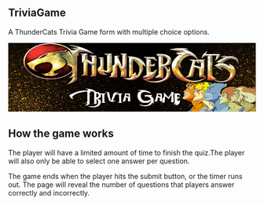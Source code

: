 ## TriviaGame
A ThunderCats Trivia Game form with multiple choice options.

![ThunderCats Logo](/assets/images/TriviaGameHeader.png)

## How the game works

The player will have a limited amount of time to finish the quiz.The player will also only be able to select one answer per question.

The game ends when the player hits the submit button, or the timer runs out. The page will reveal the number of questions that players answer correctly and incorrectly.


